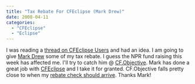 ```yaml
---
title: "Tax Rebate For CFEclipse (Mark Drew)"
date: 2008-04-11
categories: 
  - "CFEclipse"
  - "Eclipse"
---
```


I was reading a [thread on CFEclipse Users](http://groups.google.com/group/cfeclipse-users/browse_thread/thread/545975ef8f0c5d7e/a99eed1ecd036ec8) and had an idea. I am going to give [Mark Drew](http://www.markdrew.co.uk/) some of my tax rebate. I guess the NPR fund raising this week has affected me. I'll try to catch him @ [CF.Objective](http://www.cfobjective.com/). Mark has done a great job with [CFEclipse](http://cfeclipse.org) and I take it for granted. CF.Objective falls pretty close to when my [rebate check should arrive](http://money.cnn.com/2008/03/17/pf/taxes/rebates_payment_schedule/). Thanks Mark!

